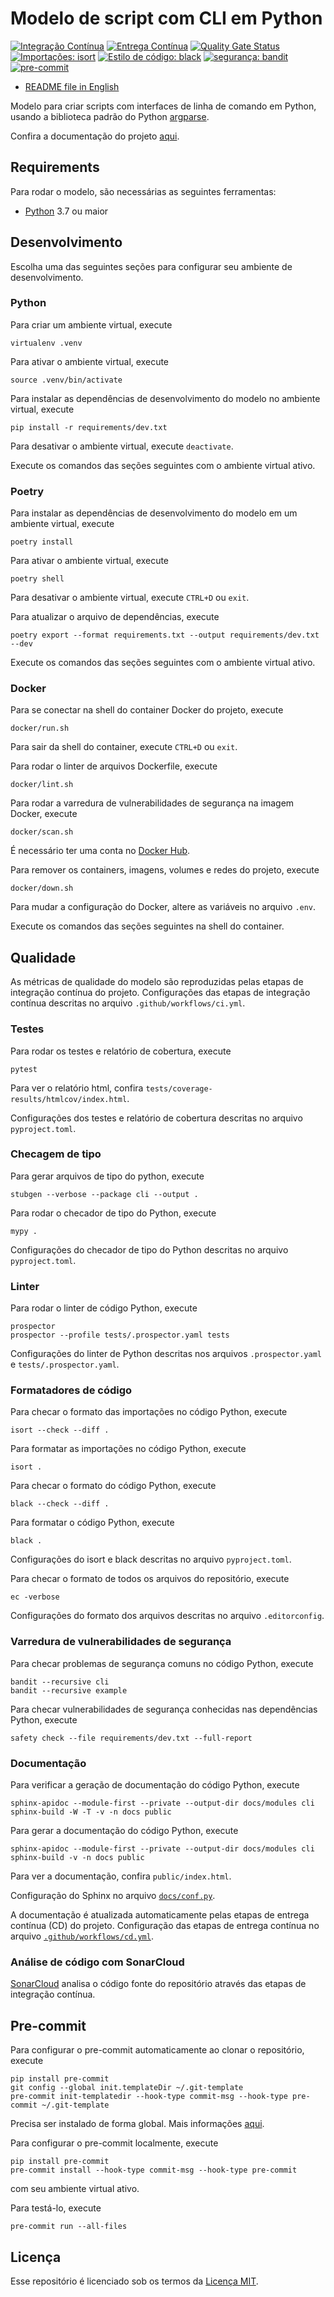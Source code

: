 # Modelo de script com CLI em Python

[![Integração Contínua](https://github.com/mateusoliveira43/python-cli-script-template/actions/workflows/ci.yml/badge.svg)](https://github.com/mateusoliveira43/python-cli-script-template/actions)
[![Entrega Contínua](https://github.com/mateusoliveira43/python-cli-script-template/actions/workflows/cd.yml/badge.svg)](https://github.com/mateusoliveira43/python-cli-script-template/actions)
[![Quality Gate Status](https://sonarcloud.io/api/project_badges/measure?project=mateusoliveira43_python-cli-script-template&metric=alert_status)](https://sonarcloud.io/summary/new_code?id=mateusoliveira43_python-cli-script-template)
[![Importações: isort](https://img.shields.io/badge/%20imports-isort-%231674b1?style=flat&labelColor=ef8336)](https://pycqa.github.io/isort/)
[![Estilo de código: black](https://img.shields.io/badge/code%20style-black-000000.svg)](https://github.com/psf/black)
[![segurança: bandit](https://img.shields.io/badge/security-bandit-yellow.svg)](https://github.com/PyCQA/bandit)
[![pre-commit](https://img.shields.io/badge/pre--commit-enabled-brightgreen?logo=pre-commit&logoColor=white)](https://github.com/pre-commit/pre-commit)

- [README file in English](../README.md)

Modelo para criar scripts com interfaces de linha de comando em Python, usando a biblioteca padrão do Python [argparse](https://docs.python.org/3/library/argparse.html).

Confira a documentação do projeto [aqui](https://mateusoliveira43.github.io/python-cli-script-template/).

## Requirements

Para rodar o modelo, são necessárias as seguintes ferramentas:

- [Python](https://wiki.python.org/moin/BeginnersGuide/Download) 3.7 ou maior

## Desenvolvimento

Escolha uma das seguintes seções para configurar seu ambiente de desenvolvimento.

### Python

Para criar um ambiente virtual, execute
```
virtualenv .venv
```

Para ativar o ambiente virtual, execute
```
source .venv/bin/activate
```

Para instalar as dependências de desenvolvimento do modelo no ambiente virtual, execute
```
pip install -r requirements/dev.txt
```
Para desativar o ambiente virtual, execute `deactivate`.

Execute os comandos das seções seguintes com o ambiente virtual ativo.

### Poetry

Para instalar as dependências de desenvolvimento do modelo em um ambiente virtual, execute
```
poetry install
```

Para ativar o ambiente virtual, execute
```
poetry shell
```
Para desativar o ambiente virtual, execute `CTRL+D` ou `exit`.

Para atualizar o arquivo de dependências, execute
```
poetry export --format requirements.txt --output requirements/dev.txt --dev
```

Execute os comandos das seções seguintes com o ambiente virtual ativo.

### Docker

Para se conectar na shell do container Docker do projeto, execute
```
docker/run.sh
```
Para sair da shell do container, execute `CTRL+D` ou `exit`.

Para rodar o linter de arquivos Dockerfile, execute
```
docker/lint.sh
```

Para rodar a varredura de vulnerabilidades de segurança na imagem Docker, execute
```
docker/scan.sh
```
É necessário ter uma conta no [Docker Hub](https://hub.docker.com/).

Para remover os containers, imagens, volumes e redes do projeto, execute
```
docker/down.sh
```

Para mudar a configuração do Docker, altere as variáveis no arquivo `.env`.

Execute os comandos das seções seguintes na shell do container.

## Qualidade

As métricas de qualidade do modelo são reproduzidas pelas etapas de integração contínua do projeto. Configurações das etapas de integração contínua descritas no arquivo `.github/workflows/ci.yml`.

### Testes

Para rodar os testes e relatório de cobertura, execute
```
pytest
```

Para ver o relatório html, confira `tests/coverage-results/htmlcov/index.html`.

Configurações dos testes e relatório de cobertura descritas no arquivo `pyproject.toml`.

### Checagem de tipo

Para gerar arquivos de tipo do python, execute
```
stubgen --verbose --package cli --output .
```

Para rodar o checador de tipo do Python, execute
```
mypy .
```

Configurações do checador de tipo do Python descritas no arquivo `pyproject.toml`.

### Linter

Para rodar o linter de código Python, execute
```
prospector
prospector --profile tests/.prospector.yaml tests
```

Configurações do linter de Python descritas nos arquivos `.prospector.yaml` e `tests/.prospector.yaml`.

### Formatadores de código

Para checar o formato das importações no código Python, execute
```
isort --check --diff .
```

Para formatar as importações no código Python, execute
```
isort .
```

Para checar o formato do código Python, execute
```
black --check --diff .
```

Para formatar o código Python, execute
```
black .
```

Configurações do isort e black descritas no arquivo `pyproject.toml`.

Para checar o formato de todos os arquivos do repositório, execute
```
ec -verbose
```

Configurações do formato dos arquivos descritas no arquivo `.editorconfig`.

### Varredura de vulnerabilidades de segurança

Para checar problemas de segurança comuns no código Python, execute
```
bandit --recursive cli
bandit --recursive example
```

Para checar vulnerabilidades de segurança conhecidas nas dependências Python, execute
```
safety check --file requirements/dev.txt --full-report
```

### Documentação

Para verificar a geração de documentação do código Python, execute
```
sphinx-apidoc --module-first --private --output-dir docs/modules cli
sphinx-build -W -T -v -n docs public
```

Para gerar a documentação do código Python, execute
```
sphinx-apidoc --module-first --private --output-dir docs/modules cli
sphinx-build -v -n docs public
```
Para ver a documentação, confira `public/index.html`.

Configuração do Sphinx no arquivo [`docs/conf.py`](docs/conf.py).

A documentação é atualizada automaticamente pelas etapas de entrega contínua (CD) do projeto. Configuração das etapas de entrega contínua no arquivo [`.github/workflows/cd.yml`](.github/workflows/cd.yml).

### Análise de código com SonarCloud

[SonarCloud](https://sonarcloud.io/) analisa o código fonte do repositório através das etapas de integração contínua.

## Pre-commit

Para configurar o pre-commit automaticamente ao clonar o repositório, execute
```
pip install pre-commit
git config --global init.templateDir ~/.git-template
pre-commit init-templatedir --hook-type commit-msg --hook-type pre-commit ~/.git-template
```
Precisa ser instalado de forma global. Mais informações [aqui](https://pre-commit.com/#automatically-enabling-pre-commit-on-repositories).

Para configurar o pre-commit localmente, execute
```
pip install pre-commit
pre-commit install --hook-type commit-msg --hook-type pre-commit
```
com seu ambiente virtual ativo.

Para testá-lo, execute
```
pre-commit run --all-files
```

## Licença

Esse repositório é licenciado sob os termos da [Licença MIT](LICENSE).
